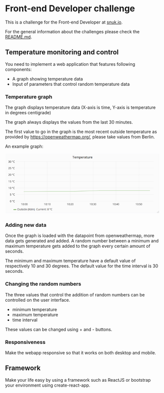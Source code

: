 # Front-end Developer challenge

This is a challenge for the Front-end Developer at [snuk.io](http://snuk.io).

For the general information about the challenges please check the [README.md](/README.md).

## Temperature monitoring and control

You need to implement a web application that features following components:
- A graph showing temperature data
- Input of parameters that control random temperature data

### Temperature graph

The graph displays temperature data (X-axis is time, Y-axis is temperature in degrees centigrade)

The graph always displays the values from the last 30 minutes.

The first value to go in the graph is the most recent outside temperature as provided by https://openweathermap.org/, please take values from Berlin.

An example graph:

![Image of services](/temperature-graph.png)

### Adding new data

Once the graph is loaded with the datapoint from openweathermap, more data gets generated and added.
A random number between a minimum and maximum temperature gets added to the graph every certain amount of seconds.

The minimum and maximum temperature have a default value of respectively 10 and 30 degrees.
The default value for the time interval is 30 seconds.

### Changing the random numbers

The three values that control the addition of random numbers can be controlled on the user interface.
- minimum temperature
- maximum temperature
- time interval

These values can be changed using + and - buttons.

### Responsiveness

Make the webapp responsive so that it works on both desktop and mobile.

## Framework

Make your life easy by using a framework such as ReactJS or bootstrap your environment using create-react-app.
